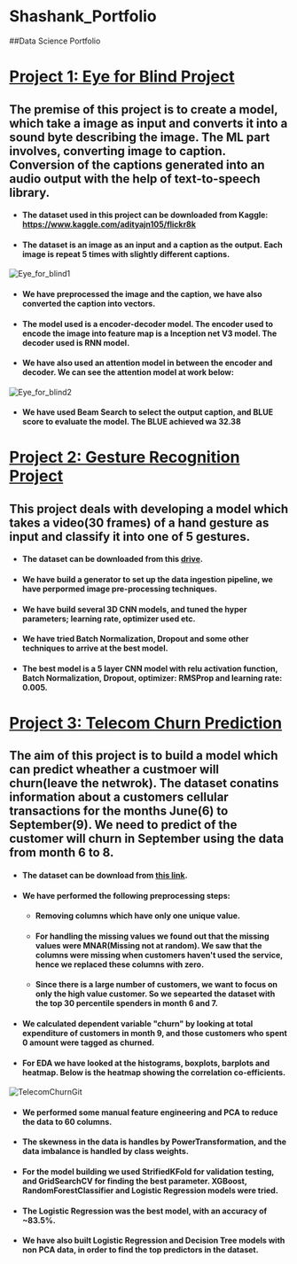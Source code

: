 # Shashank_Portfolio
##Data Science Portfolio

# [Project 1: Eye for Blind Project](https://github.com/ShashankRaghu/Data_Science_Projects/tree/main/eye_for_blind)
## The premise of this project is to create a model, which take a image as input and converts it into a sound byte describing the image. The ML part involves, converting image to caption. Conversion of the captions generated into an audio output with the help of text-to-speech library.

* #### The dataset used in this project can be downloaded from Kaggle: https://www.kaggle.com/adityajn105/flickr8k
* #### The dataset is an image as an input and a caption as the output. Each image is repeat 5 times with slightly different captions.
![Eye_for_blind1](https://user-images.githubusercontent.com/77088516/125979586-13e516e7-40a5-4030-9121-b8482f750be3.PNG)
* #### We have preprocessed the image and the caption, we have also converted the caption into vectors.
* #### The model used is a encoder-decoder model. The encoder used to encode the image into feature map is a Inception net V3 model. The decoder used is RNN model.
* #### We have also used an attention model in between the encoder and decoder. We can see the attention model at work below:
![Eye_for_blind2](https://user-images.githubusercontent.com/77088516/125981732-35874d14-871e-4da5-88cb-ba3ea14bc21f.PNG)
* #### We have used Beam Search to select the output caption, and BLUE score to evaluate the model. The BLUE achieved wa 32.38

# [Project 2: Gesture Recognition Project](https://github.com/ShashankRaghu/Data_Science_Projects/tree/main/GestureRecognition)
## This project deals with developing a model which takes a video(30 frames) of a hand gesture as input and classify it into one of 5 gestures.

* #### The dataset can be downloaded from this [drive](https://drive.google.com/uc?id=1ehyrYBQ5rbQQe6yL4XbLWe3FMvuVUGiL).
* #### We have build a generator to set up the data ingestion pipeline, we have perpormed image pre-processing techniques.
* #### We have build several 3D CNN models, and tuned the hyper parameters; learning rate, optimizer used etc.
* #### We have tried Batch Normalization, Dropout and some other techniques to arrive at the best model.
* #### The best model is a 5 layer CNN model with relu activation function, Batch Normalization, Dropout, optimizer: RMSProp and learning rate: 0.005.

# [Project 3: Telecom Churn Prediction](https://github.com/ShashankRaghu/Data_Science_Projects/tree/main/TelecomChurn)
## The aim of this project is to build a model which can predict wheather a custmoer will churn(leave the netwrok). The dataset conatins information about a customers cellular transactions for the months June(6) to September(9). We need to predict of the customer will churn in September using the data from month 6 to 8.

* #### The dataset can be download from [this link](https://drive.google.com/file/d/1SWnADIda31mVFevFcfkGtcgBHTKKI94J/view).
* #### We have performed the following preprocessing steps:
  * #### Removing columns which have only one unique value.
  * #### For handling the missing values we found out that the missing values were MNAR(Missing not at random). We saw that the columns were missing when customers haven't used the service, hence we replaced these columns with zero.
  * #### Since there is a large number of customers, we want to focus on only the high value customer. So we sepearted the dataset with the top 30 percentile spenders in month 6 and 7.
* #### We calculated dependent variable "churn" by looking at total expenditure of customers in month 9, and those customers who spent 0 amount were tagged as churned.
* #### For EDA we have looked at the histograms, boxplots, barplots and heatmap. Below is the heatmap showing the correlation co-efficients.
![TelecomChurnGit](https://user-images.githubusercontent.com/77088516/125994623-84991dfb-f8c2-4ce2-bb85-f560e0deeb32.PNG)
* #### We performed some manual feature engineering and PCA to reduce the data to 60 columns.
* #### The skewness in the data is handles by PowerTransformation, and the data imbalance is handled by class weights. 
* #### For the model building we used StrifiedKFold for validation testing, and GridSearchCV for finding the best parameter. XGBoost, RandomForestClassifier and Logistic Regression models were tried.
* #### The Logistic Regression was the best model, with an accuracy of ~83.5%.
* #### We have also built Logistic Regression and Decision Tree models with non PCA data, in order to find the top predictors in the dataset.

